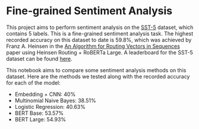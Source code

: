 # Fine-grained Sentiment Analysis

This project aims to perform sentiment analysis on the [SST-5](https://paperswithcode.com/dataset/sst-5) dataset, which contains 5 labels. This is a fine-grained sentiment analysis task. The highest recorded accuracy on this dataset to date is 59.8%, which was achieved by Franz A. Heinsen in the [An Algorithm for Routing Vectors in Sequences](https://arxiv.org/pdf/2211.11754v3) paper using Heinsen Routing + RoBERTa Large. A leaderboard for the SST-5 dataset can be found [here](https://paperswithcode.com/sota/sentiment-analysis-on-sst-5-fine-grained).

This notebook aims to compare some sentiment analysis methods on this dataset. Here are the methods we tested along with the recorded accuracy for each of the model:
- Embedding + CNN: 40%
- Multinomial Naive Bayes: 38.51%
- Logistic Regression: 40.63%
- BERT Base: 53.57%
- BERT Large: 54.93%

